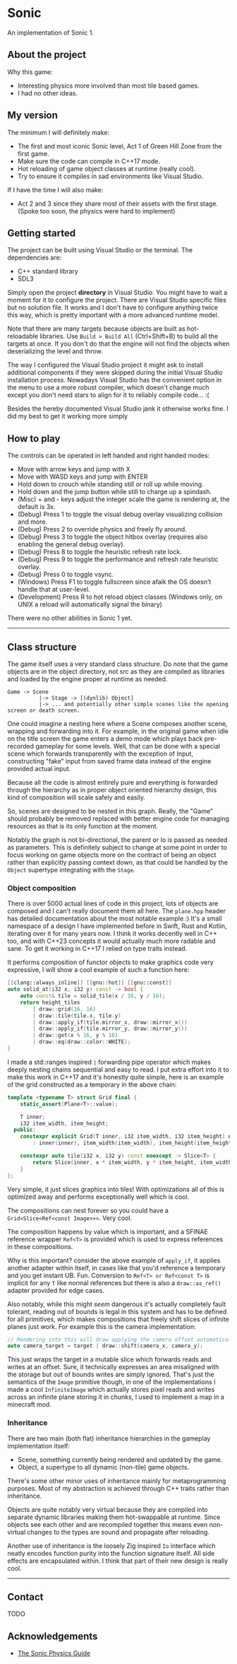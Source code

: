 # Sonic

An implementation of Sonic 1.

## About the project

Why this game:
- Interesting physics more involved than most tile based games.
- I had no other ideas.

## My version

The minimum I will definitely make:
- The first and most iconic Sonic level, Act 1 of Green Hill Zone from the first game.
- Make sure the code can compile in C++17 mode.
- Hot reloading of game object classes at runtime (really cool).
- Try to ensure it compiles in sad environments like Visual Studio.

If I have the time I will also make:
- Act 2 and 3 since they share most of their assets with the first stage. (Spoke too soon, the physics were hard to implement)

## Getting started

The project can be built using Visual Studio or the terminal. The dependencies are:

- C++ standard library
- SDL3

Simply open the project **directory** in Visual Studio. You might have to wait a moment for it to configure the project.
There are Visual Studio specific files but no solution file. It works and I don't have to configure
anything twice this way, which is pretty important with a more advanced runtime model.

Note that there are many targets because objects are built as hot-reloadable libraries.
Use `Build > Build All` (Ctrl+Shift+B) to build all the targets at once.
If you don't do that the engine will not find the objects when deserializing the level and throw.

The way I configured the Visual Studio project it might ask to install additional components if they
were skipped during the initial Visual Studio installation process. Nowadays Visual Studio has the convenient
option in the menu to use a more robust compiler, which doesn't change much except you don't need stars to align
for it to reliably compile code... :(

Besides the hereby documented Visual Studio jank it otherwise works fine. I did my best to get it working
more simply

## How to play

The controls can be operated in left handed and right handed modes:
- Move with arrow keys and jump with X
- Move with WASD keys and jump with ENTER
- Hold down to crouch while standing still or roll up while moving.
- Hold down and the jump button while still to charge up a spindash.
- (Misc) + and - keys adjust the integer scale the game is rendering at, the default is 3x.
- (Debug) Press 1 to toggle the visual debug overlay visualizing collision and more.
- (Debug) Press 2 to override physics and freely fly around.
- (Debug) Press 3 to toggle the object hitbox overlay (requires also enabling the general debug overlay).
- (Debug) Press 8 to toggle the heuristic refresh rate lock.
- (Debug) Press 9 to toggle the performance and refresh rate heuristic overlay.
- (Debug) Press 0 to toggle vsync.
- (Windows) Press F1 to toggle fullscreen since afaik the OS doesn't handle that at user-level.
- (Development) Press R to hot reload object classes (Windows only, on UNIX a reload will automatically signal the binary)

There were no other abilities in Sonic 1 yet.

---

## Class structure

The game itself uses a very standard class structure.
Do note that the game objects are in the object directory, not src as they are compiled as libraries
and loaded by the engine proper at runtime as needed.

```
Game -> Scene
          |-> Stage -> [(dynlib) Object]
          |-> ... and potentially other simple scenes like the opening screen or death screen.
```

One could imagine a nesting here where a Scene composes another scene, wrapping and forwarding into it.
For example, in the original game when idle on the title screen the game enters a demo mode which
plays back pre-recorded gameplay for some levels.
Well, that can be done with a special scene which forwards transparently with the exception of Input,
constructing "fake" input from saved frame data instead of the engine provided actual input.

Because all the code is almost entirely pure and everything is forwarded through the hierarchy as in proper object oriented hierarchy design, this kind of composition will scale safely and easily.

So, scenes are designed to be nested in this graph. Really, the "Game" should probably be removed replaced
with better engine code for managing resources as that is its only function at the moment.

Notably the graph is not bi-directional, the parent or Io is passed as needed as parameters. This is
definitely subject to change at some point in order to focus working on game objects more on
the contract of being an object rather than explicitly passing context down, as that could be
handled by the `Object` supertype integrating with the `Stage`.

### Object composition

There is over 5000 actual lines of code in this project, lots of objects are composed and I can't really document them all here. The `plane.hpp` header has detailed documentation about the most notable example :)
It's a small namespace of a design I have implemented before in Swift, Rust and Kotlin, iterating over it
for many years now. I think it works decently well in C++ too, and with C++23 concepts it would actually
much more radable and sane. To get it working in C++17 I relied on type traits instead.

It performs composition of functor objects to make graphics code very expressive,
I will show a cool example of such a function here:

```cpp
[[clang::always_inline]] [[gnu::hot]] [[gnu::const]]
auto solid_at(i32 x, i32 y) const -> bool {
    auto const& tile = solid_tile(x / 16, y / 16);
    return height_tiles
        | draw::grid(16, 16)
        | draw::tile(tile.x, tile.y)
        | draw::apply_if(tile.mirror_x, draw::mirror_x())
        | draw::apply_if(tile.mirror_y, draw::mirror_y())
        | draw::get(x % 16, y % 16)
        | draw::eq(draw::color::WHITE);
}
```

I made a std::ranges inspired `|` forwarding pipe operator which makes deeply nesting chains sequential and easy to read. I put extra effort into it to make this work in C++17 and it's honestly quite simple,
here is an example of the grid constructed as a temporary in the above chain:

```cpp
template <typename T> struct Grid final {
    static_assert(Plane<T>::value);

    T inner;
    i32 item_width, item_height;
  public:
    constexpr explicit Grid(T inner, i32 item_width, i32 item_height) noexcept
        : inner(inner), item_width(item_width), item_height(item_height) {}

    constexpr auto tile(i32 x, i32 y) const noexcept -> Slice<T> {
        return Slice(inner, x * item_width, y * item_height, item_width, item_height);
    }
};
```

Very simple, it just slices graphics into tiles! With optimizations all of this is optimized away
and performs exceptionally well which is cool.

The compositions can nest forever so you could have a `Grid<Slice<Ref<const Image>>>`. Very cool.

The composition happens by value which is important, and a SFINAE reference wrapper `Ref<T>` is provided
which is used to express references in these compositions.

Why is this important? consider the above example of `apply_if`, it applies another adapter
within itself, in cases like that you'd reference a temporary and you get instant UB. Fun.
Conversion to `Ref<T> or Ref<const T>` is implicit for any `T` like normal references but there is also a
`draw::as_ref()` adapter provided for edge cases.

Also notably, while this might *seem* dangerous it's actually completely fault tolerant, reading out of bounds
is legal in this system and has to be defined for all primitives, which makes compositions that
freely shift slices of infinite planes just work. For example this is the camera implementation:

```cpp
// Rendering into this will draw applying the camera offset automatically.
auto camera_target = target | draw::shift(camera_x, camera_y);
```

This just wraps the target in a mutable slice which forwards reads and writes at an offset.
Sure, it technically expresses an area misaligned with the storage but out of bounds writes are simply
ignored. That's just the semantics of the `Image` primitive though, in one of the implementations
I made a cool `InfiniteImage` which actually stores pixel reads and writes across an infinite plane storing it
in chunks, I used to implement a map in a minecraft mod.

### Inheritance

There are two main (both flat) inheritance hierarchies in the gameplay implementation itself:
- Scene, something currently being rendered and updated by the game.
- Object, a supertype to all dynamic (non-tile) game objects.

There's some other minor uses of inheritance mainly for metaprogramming purposes. Most of my abstraction
is achieved through C++ traits rather than inheritance.

Objects are quite notably very virtual because they are compiled into separate dynamic libraries
making them hot-swappable at runtime. Since objects see each other and are recompiled together
this means even non-virtual changes to the types are sound and propagate after reloading.

Another use of inheritance is the loosely Zig inspired `Io` interface which neatly encodes function purity
into the function signature itself. All side effects are encapsulated within. I think that part of
their new design is really cool.

---

## Contact

TODO

## Acknowledgements

- [The Sonic Physics Guide](https://info.sonicretro.org/Sonic_Physics_Guide)
